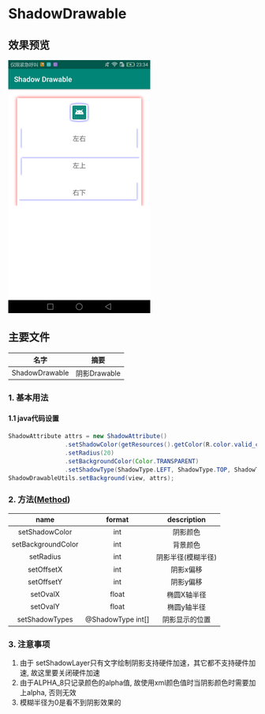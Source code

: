 # ShadowDrawable

## 效果预览
<img src="images/image1.png" height="512"/>

## 主要文件
| 名字             | 摘要           |
| ---------------- | -------------- |
|ShadowDrawable   | 阴影Drawable  |

### 1. 基本用法
#### 1.1 java代码设置
```java
ShadowAttribute attrs = new ShadowAttribute()
                .setShadowColor(getResources().getColor(R.color.valid_color))
                .setRadius(20)
                .setBackgroundColor(Color.TRANSPARENT)
                .setShadowType(ShadowType.LEFT, ShadowType.TOP, ShadowType.RIGHT);
ShadowDrawableUtils.setBackground(view, attrs);
```

### 2. 方法([Method])
|name|format|description|
|:---:|:---:|:---:|
| setShadowColor | int | 阴影颜色 |
| setBackgroundColor | int | 背景颜色 |
| setRadius | int | 阴影半径(模糊半径) |
| setOffsetX | int | 阴影x偏移 |
| setOffsetY | int | 阴影y偏移 |
| setOvalX | float | 椭圆X轴半径 |
| setOvalY |float | 椭圆y轴半径 |
| setShadowTypes |@ShadowType int[] | 阴影显示的位置 |

### 3. 注意事项
1. 由于 setShadowLayer只有文字绘制阴影支持硬件加速，其它都不支持硬件加速, 故这里要关闭硬件加速
2. 由于ALPHA_8只记录颜色的alpha值, 故使用xml颜色值时当阴影颜色时需要加上alpha, 否则无效
3. 模糊半径为0是看不到阴影效果的


[Method]:https://github.com/yangsanning/MultiDrawable/blob/master/drawable/src/main/java/ysn/com/drawable/shadow/ShadowAttribute.java
